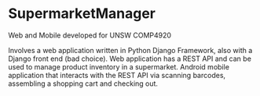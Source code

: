 # SupermarketManager
Web and Mobile developed for UNSW COMP4920

Involves a web application written in Python Django Framework, also with a Django front end (bad choice). Web application has a REST API and can be used to manage product inventory in a supermarket.
Android mobile application that interacts with the REST API via scanning barcodes, assembling a shopping cart and checking out.